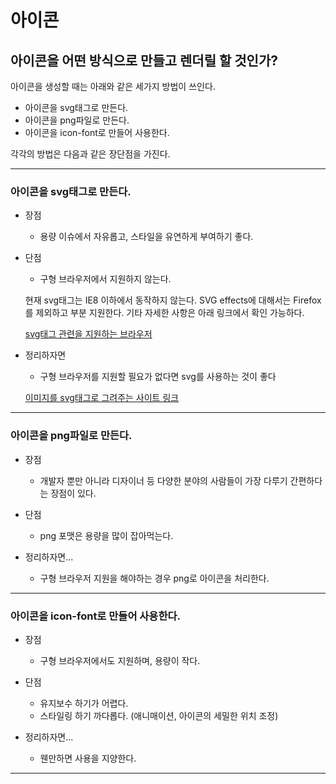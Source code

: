 # 아이콘

## 아이콘을 어떤 방식으로 만들고 렌더릴 할 것인가?

아이콘을 생성할 때는 아래와 같은 세가지 방법이 쓰인다.

- 아이콘을 svg태그로 만든다.
- 아이콘을 png파일로 만든다.
- 아이콘을 icon-font로 만들어 사용한다.

각각의 방법은 다음과 같은 장단점을 가진다. 

---

### 아이콘을 svg태그로 만든다.

- 장점
  - 용량 이슈에서 자유롭고, 스타일을 유연하게 부여하기 좋다.

- 단점
  - 구형 브라우저에서 지원하지 않는다.

  현재 svg태그는 IE8 이하에서 동작하지 않는다. SVG effects에 대해서는 Firefox를 제외하고 부분 지원한다. 기타 자세한 사항은 아래 링크에서 확인 가능하다.

  [svg태그 관련을 지원하는 브라우저](https://caniuse.com/#search=svg)

- 정리하자면

  - 구형 브라우저를 지원할 필요가 없다면 svg를 사용하는 것이 좋다

  [이미지를 svg태그로 그려주는 사이트 링크](https://image.online-convert.com/convert-to-svg)

---

### 아이콘을 png파일로 만든다.

- 장점
  - 개발자 뿐만 아니라 디자이너 등 다양한 분야의 사람들이 가장 다루기 간편하다는 장점이 있다.

- 단점
  - png 포맷은 용량을 많이 잡아먹는다.

- 정리하자면... 

  - 구형 브라우저 지원을 해야하는 경우 png로 아이콘을 처리한다.

---

### 아이콘을 icon-font로 만들어 사용한다.

- 장점
  - 구형 브라우저에서도 지원하며, 용량이 작다.
  
- 단점
  - 유지보수 하기가 어렵다. 
  - 스타일링 하기 까다롭다. (애니매이션, 아이콘의 세밀한 위치 조정)

- 정리하자면...

  - 웬만하면 사용을 지양한다. 

---